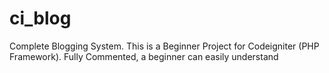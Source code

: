 # ci_blog
Complete Blogging System. This is a Beginner Project for Codeigniter (PHP Framework). Fully Commented, a beginner can easily understand
